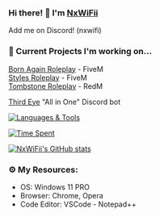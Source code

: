 ### Hi there! 👋 I'm [NxWiFii](https://github.com/NxWiFii)
Add me on Discord! (nxwifi)

### 🚧 Current Projects I'm working on... 
[Born Again Roleplay](https://discord.gg/3KAPXyUxWJ) - FiveM <br>
[Styles Roleplay](https://discord.gg/SASS2K22mz) - FiveM <br>
[Tombstone Roleplay](https://discord.gg/KD9fcZNK4G) - RedM <br>

[Third Eye](https://github.com/NxWiFii/ThirdEye) "All in One" Discord bot

[![Languages & Tools](https://github-readme-stats.vercel.app/api/top-langs/?username=nxwifii&layout=compact&theme=merko)](https://github.com/anuraghazra/github-readme-stats)

[![Time Spent](https://github-readme-stats.vercel.app/api/wakatime?username=nxwifii&layout=compact&theme=merko)](https://github.com/nxwifii/github-readme-stats)


[![NxWiFii's GitHub stats](https://github-readme-stats.vercel.app/api?username=nxwifii&show_icons=true&theme=merko)](https://github.com/nxwifii/github-readme-stats)



### ⚙️ My Resources: 
- OS: Windows 11 PRO
- Browser: Chrome, Opera
- Code Editor: VSCode - Notepad++
